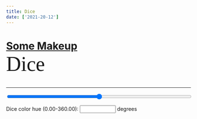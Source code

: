 ```yaml
---
title: Dice
date: ['2021-20-12']
---
```


# [Some Makeup](/) **Dice**

<div class="wrapper">
	<Dice bg hue={deg} />
</div>

<hr/>

<p>
	<input type="range" bind:value={deg} min="0" max="359.99" step="0.01">
</p>

<p>
	<label>
		Dice color hue (0.00-360.00):
		<input type="number" inputmode="decimal" min="0" max="359.99" maxlength="6" step="0.01" bind:value={deg} /> degrees
	</label>
</p>

<script>
	import Dice from '../libs/css-dice/dice.svelte';
	import {onDestroy} from 'svelte';
	let deg = 358.7;
	$: setCssColor = setNewCssColors({fg: deg});

	const setNewCssColors = ({fg}) => {
		if (typeof document === 'undefined') return false;
		document.documentElement.style.setProperty('--new-fg-h', fg);
		document.documentElement.classList.add('new-colors');
		return true;
	};

	onDestroy(() => typeof document !== 'undefined' ? document.documentElement.classList.remove('new-colors') : false);
</script>

<style>
	@import '../app-input.css';

	:global(:root.new-colors) {
		--bg: hsl(var(--new-fg-h,358.7),25%,5%);
	}

	h1 strong {
		display: block;
		font-size: 2em;
		font-family: serif;
		font-weight: normal;
		text-transform: none;
	}

	.wrapper {
		display: grid;
		place-items: center;
	}

	input {
		color: hsl(var(--new-fg-h,358.7),75%,75%);
		width: calc(6ch + 4em);
		text-align: center;
	}

	input[type="range"] {
		width: 100%;
	}
</style>
